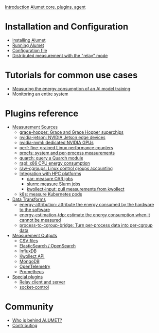 <!-- markdownlint-disable first-line-h1 no-empty-links -->
[Introduction](intro.md)
[Alumet core, plugins, agent](plugins_core_agent.md)

# Installation and Configuration

- [Installing Alumet](start/install.md)
- [Running Alumet](start/run.md)
- [Configuration file](start/config.md)
- [Distributed measurement with the "relay" mode]()

# Tutorials for common use cases

- [Measuring the energy consumption of an AI model training]()
- [Monitoring an entire system]()

# Plugins reference

- [Measurement Sources](plugins/1_sources/_intro.md)
  - [grace-hopper: Grace and Grace Hopper superchips](plugins/1_sources/grace-hopper.md)
  - [nvidia-jetson: NVIDIA Jetson edge devices](plugins/1_sources/nvidia-jetson.md)
  - [nvidia-nvml: dedicated NVIDIA GPUs](plugins/1_sources/nvidia-nvml.md)
  - [perf: fine-grained Linux performance counters](plugins/1_sources/perf.md)
  - [procfs: system and per-process measurements](plugins/1_sources/procfs.md)
  - [quarch: query a Quarch module](plugins/1_sources/quarch.md)
  - [rapl: x86 CPU energy consumption](plugins/1_sources/rapl.md)
  - [raw-cgroups: Linux control groups accounting](plugins/1_sources/raw-cgroups.md)
  - [Integration with HPC platforms]()
    - [oar: measure OAR jobs](plugins/1_sources/oar.md)
    - [slurm: measure Slurm jobs](plugins/1_sources/slurm.md)
    - [kwollect-input: pull measurements from kwollect](plugins/1_sources/kwollect-input.md)
  - [k8s: measure Kubernetes pods](plugins/1_sources/k8s.md)
- [Data Transforms](plugins/2_transforms/_intro.md)
  <!-- - [aggregation: aggregate data]() -->
  - [energy-attribution: attribute the energy consumed by the hardware to the software](plugins/2_transforms/energy-attribution.md)
  - [energy-estimation-tdp: estimate the energy consumption when it cannot be measured](plugins/2_transforms/energy-estimation-tdp.md)
  - [process-to-cgroup-bridge: Turn per-process data into per-cgroup data](plugins/2_transforms/process-to-cgroup-bridge.md)
- [Measurement Outputs](plugins/3_outputs/_intro.md)
  - [CSV files](plugins/3_outputs/csv.md)
  - [ElasticSearch / OpenSearch](plugins/3_outputs/elasticsearch.md)
  - [InfluxDB](plugins/3_outputs/influxdb.md)
  - [Kwollect API](plugins/3_outputs/kwollect-output.md)
  - [MongoDB](plugins/3_outputs/mongodb.md)
  - [OpenTelemetry](plugins/3_outputs/opentelemetry.md)
  - [Prometheus](plugins/3_outputs/prometheus-exporter.md)
- [Special plugins](plugins/special/_intro.md)
  - [Relay client and server](plugins/special/relay.md)
  - [socket-control](plugins/special/socket-control.md)

# Community

- [Who is behind ALUMET?]()
- [Contributing]()
